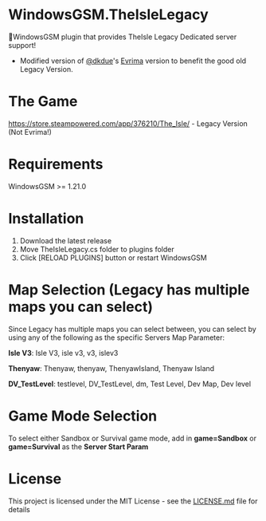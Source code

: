 # WindowsGSM.TheIsleLegacy
🧩WindowsGSM plugin that provides TheIsle Legacy Dedicated server support!
- Modified version of [@dkdue](https://www.github.com/dkdue)'s [Evrima](https://github.com/dkdue/WindowsGSM.TheIsle) version to benefit the good old Legacy Version. 

# The Game
https://store.steampowered.com/app/376210/The_Isle/ - Legacy Version (Not Evrima!)

# Requirements
WindowsGSM >= 1.21.0

# Installation
  1. Download the latest release
  2. Move TheIsleLegacy.cs folder to plugins folder
  3. Click [RELOAD PLUGINS] button or restart WindowsGSM

# Map Selection (Legacy has multiple maps you can select)
Since Legacy has multiple maps you can select between, you can select by using any of the following as the specific Servers Map Parameter:

**Isle V3**: Isle V3, isle v3, v3, islev3

**Thenyaw**: Thenyaw, thenyaw, ThenyawIsland, Thenyaw Island

**DV_TestLevel**: testlevel, DV_TestLevel, dm, Test Level, Dev Map, Dev level

# Game Mode Selection
To select either Sandbox or Survival game mode, add in __game=Sandbox__ or __game=Survival__ as the **Server Start Param**

# License
This project is licensed under the MIT License - see the <a href="https://github.com/menix1337/WindowsGSM.TheIsleLegacy/blob/main/LICENSE">LICENSE.md</a> file for details
